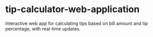 # tip-calculator-web-application
Interactive web app for calculating tips based on bill amount and tip percentage, with real-time updates.
